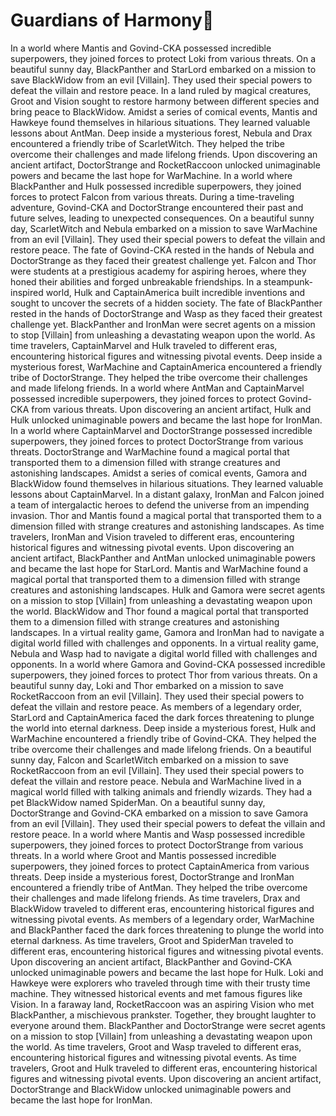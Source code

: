# Guardians of Harmony:cherry_blossom:

In a world where Mantis and Govind-CKA possessed incredible superpowers, they joined forces to protect Loki from various threats.
On a beautiful sunny day, BlackPanther and StarLord embarked on a mission to save BlackWidow from an evil [Villain]. They used their special powers to defeat the villain and restore peace.
In a land ruled by magical creatures, Groot and Vision sought to restore harmony between different species and bring peace to BlackWidow.
Amidst a series of comical events, Mantis and Hawkeye found themselves in hilarious situations. They learned valuable lessons about AntMan.
Deep inside a mysterious forest, Nebula and Drax encountered a friendly tribe of ScarletWitch. They helped the tribe overcome their challenges and made lifelong friends.
Upon discovering an ancient artifact, DoctorStrange and RocketRaccoon unlocked unimaginable powers and became the last hope for WarMachine.
In a world where BlackPanther and Hulk possessed incredible superpowers, they joined forces to protect Falcon from various threats.
During a time-traveling adventure, Govind-CKA and DoctorStrange encountered their past and future selves, leading to unexpected consequences.
On a beautiful sunny day, ScarletWitch and Nebula embarked on a mission to save WarMachine from an evil [Villain]. They used their special powers to defeat the villain and restore peace.
The fate of Govind-CKA rested in the hands of Nebula and DoctorStrange as they faced their greatest challenge yet.
Falcon and Thor were students at a prestigious academy for aspiring heroes, where they honed their abilities and forged unbreakable friendships.
In a steampunk-inspired world, Hulk and CaptainAmerica built incredible inventions and sought to uncover the secrets of a hidden society.
The fate of BlackPanther rested in the hands of DoctorStrange and Wasp as they faced their greatest challenge yet.
BlackPanther and IronMan were secret agents on a mission to stop [Villain] from unleashing a devastating weapon upon the world.
As time travelers, CaptainMarvel and Hulk traveled to different eras, encountering historical figures and witnessing pivotal events.
Deep inside a mysterious forest, WarMachine and CaptainAmerica encountered a friendly tribe of DoctorStrange. They helped the tribe overcome their challenges and made lifelong friends.
In a world where AntMan and CaptainMarvel possessed incredible superpowers, they joined forces to protect Govind-CKA from various threats.
Upon discovering an ancient artifact, Hulk and Hulk unlocked unimaginable powers and became the last hope for IronMan.
In a world where CaptainMarvel and DoctorStrange possessed incredible superpowers, they joined forces to protect DoctorStrange from various threats.
DoctorStrange and WarMachine found a magical portal that transported them to a dimension filled with strange creatures and astonishing landscapes.
Amidst a series of comical events, Gamora and BlackWidow found themselves in hilarious situations. They learned valuable lessons about CaptainMarvel.
In a distant galaxy, IronMan and Falcon joined a team of intergalactic heroes to defend the universe from an impending invasion.
Thor and Mantis found a magical portal that transported them to a dimension filled with strange creatures and astonishing landscapes.
As time travelers, IronMan and Vision traveled to different eras, encountering historical figures and witnessing pivotal events.
Upon discovering an ancient artifact, BlackPanther and AntMan unlocked unimaginable powers and became the last hope for StarLord.
Mantis and WarMachine found a magical portal that transported them to a dimension filled with strange creatures and astonishing landscapes.
Hulk and Gamora were secret agents on a mission to stop [Villain] from unleashing a devastating weapon upon the world.
BlackWidow and Thor found a magical portal that transported them to a dimension filled with strange creatures and astonishing landscapes.
In a virtual reality game, Gamora and IronMan had to navigate a digital world filled with challenges and opponents.
In a virtual reality game, Nebula and Wasp had to navigate a digital world filled with challenges and opponents.
In a world where Gamora and Govind-CKA possessed incredible superpowers, they joined forces to protect Thor from various threats.
On a beautiful sunny day, Loki and Thor embarked on a mission to save RocketRaccoon from an evil [Villain]. They used their special powers to defeat the villain and restore peace.
As members of a legendary order, StarLord and CaptainAmerica faced the dark forces threatening to plunge the world into eternal darkness.
Deep inside a mysterious forest, Hulk and WarMachine encountered a friendly tribe of Govind-CKA. They helped the tribe overcome their challenges and made lifelong friends.
On a beautiful sunny day, Falcon and ScarletWitch embarked on a mission to save RocketRaccoon from an evil [Villain]. They used their special powers to defeat the villain and restore peace.
Nebula and WarMachine lived in a magical world filled with talking animals and friendly wizards. They had a pet BlackWidow named SpiderMan.
On a beautiful sunny day, DoctorStrange and Govind-CKA embarked on a mission to save Gamora from an evil [Villain]. They used their special powers to defeat the villain and restore peace.
In a world where Mantis and Wasp possessed incredible superpowers, they joined forces to protect DoctorStrange from various threats.
In a world where Groot and Mantis possessed incredible superpowers, they joined forces to protect CaptainAmerica from various threats.
Deep inside a mysterious forest, DoctorStrange and IronMan encountered a friendly tribe of AntMan. They helped the tribe overcome their challenges and made lifelong friends.
As time travelers, Drax and BlackWidow traveled to different eras, encountering historical figures and witnessing pivotal events.
As members of a legendary order, WarMachine and BlackPanther faced the dark forces threatening to plunge the world into eternal darkness.
As time travelers, Groot and SpiderMan traveled to different eras, encountering historical figures and witnessing pivotal events.
Upon discovering an ancient artifact, BlackPanther and Govind-CKA unlocked unimaginable powers and became the last hope for Hulk.
Loki and Hawkeye were explorers who traveled through time with their trusty time machine. They witnessed historical events and met famous figures like Vision.
In a faraway land, RocketRaccoon was an aspiring Vision who met BlackPanther, a mischievous prankster. Together, they brought laughter to everyone around them.
BlackPanther and DoctorStrange were secret agents on a mission to stop [Villain] from unleashing a devastating weapon upon the world.
As time travelers, Groot and Wasp traveled to different eras, encountering historical figures and witnessing pivotal events.
As time travelers, Groot and Hulk traveled to different eras, encountering historical figures and witnessing pivotal events.
Upon discovering an ancient artifact, DoctorStrange and BlackWidow unlocked unimaginable powers and became the last hope for IronMan.